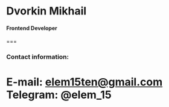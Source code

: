 # Dvorkin Mikhail

#### Frontend Developer
===
### Contact information:

**E-mail**: elem15ten@gmail.com
**Telegram**: @elem_15
===